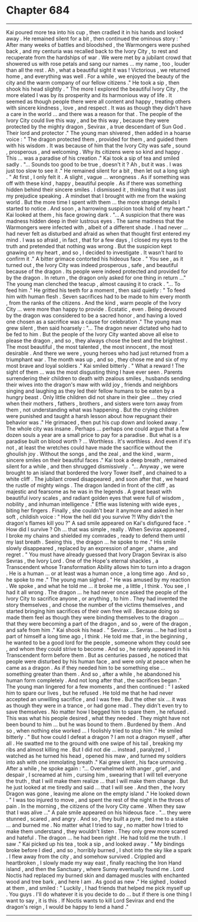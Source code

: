 
# Chapter 684


---

Kai poured more tea into his cup , then cradled it in his hands and looked away . He remained silent for a bit , then continued the ominous story :
" After many weeks of battles and bloodshed , the Warmongers were pushed back , and my centuria was recalled back to the Ivory City , to rest and recuperate from the hardships of war . We were met by a jubilant crowd that showered us with rose petals and sang our names … my name , too , louder than all the rest . Ah , what a beautiful sight it was ! Victorious , we returned home , and everything was well . For a while , we enjoyed the beauty of the city and the warm company of our fellow citizens ."
He took a sip , then shook his head slightly .
" The more I explored the beautiful Ivory City , the more elated I was by its prosperity and its harmonious way of life . It seemed as though people there were all content and happy , treating others with sincere kindness , love , and respect . It was as though they didn't have a care in the world … and there was a reason for that . The people of the Ivory City could live this way , and be this way , because they were protected by the mighty dragon , Sevirax , a true descendant of Sun God . Their lord and protector ."
The young man shivered , then added in a hoarse voice :
" The dragon protected them , provided for them , and guided them with his wisdom . It was because of him that the Ivory City was safe , sound , prosperous , and welcoming . Why its citizens were so kind and happy . This … was a paradise of his creation ."
Kai took a sip of tea and smiled sadly .
"... Sounds too good to be true , doesn't it ? Ah , but it was . I was just too slow to see it ."
He remained silent for a bit , then let out a long sigh .
" At first , I only felt it . A slight , vague … wrongness . As if something was off with these kind , happy , beautiful people . As if there was something hidden behind their sincere smiles . I dismissed it , thinking that it was just my prejudice speaking . A mindset that I brought with me from the waking world . But the more time I spent with them … the more strange details I started to notice . And soon , a harrowing suspicion took hold of my heart ."
Kai looked at them , his face growing dark .
"... A suspicion that there was madness hidden deep in their lustrous eyes . The same madness that the Warmongers were infected with , albeit of a different shade . I had never … had never felt as disturbed and afraid as when that thought first entered my mind . I was so afraid , in fact , that for a few days , I closed my eyes to the truth and pretended that nothing was wrong . But the suspicion kept gnawing on my heart , and so , I decided to investigate . It wasn't hard to confirm it ."
A bitter grimace contorted his hideous face .
" You see , as it turned out , the Ivory City was indeed prosperous , safe , and beautiful because of the dragon . Its people were indeed protected and provided for by the dragon . In return , the dragon only asked for one thing in return …"
The young man clenched the teacup , almost causing it to crack .
"... To feed him ."
He gritted his teeth for a moment , then said quietly :
" To feed him with human flesh . Seven sacrifices had to be made to him every month , from the ranks of the citizens . And the kind , warm people of the Ivory City … were more than happy to provide . Ecstatic , even . Being devoured by the dragon was considered to be a sacred honor , and having a loved one chosen as a sacrifice was a cause for celebration ."
The young man grew silent , then said hoarsely :
"... The dragon never dictated who had to be fed to him . But the people of the Ivory City wanted above all else to please the dragon , and so , they always chose the best and the brightest . The most beautiful , the most talented , the most innocent , the most desirable . And there we were , young heroes who had just returned from a triumphant war . The month was up , and so , they chose me and six of my most brave and loyal soldiers ."
Kai smiled bitterly .
" What a reward ! The sight of them … was the most disgusting thing I have ever seen . Parents surrendering their children to death with zealous smiles , husbands sending their wives into the dragon's maw with wild joy , friends and neighbors singing and laughing as they led their fellow humans to be eaten by a hungry beast . Only little children did not share in their glee … they cried when their mothers , fathers , brothers , and sisters were torn away from them , not understanding what was happening . But the crying children were punished and taught a harsh lesson about how repugnant their behavior was ."
He grimaced , then put his cup down and looked away .
" The whole city was insane . Perhaps … perhaps one could argue that a few dozen souls a year are a small price to pay for a paradise . But what is a paradise built on blood worth ? … Worthless . It's worthless . And even if it's not , at least the wretches could have made the sacrifice without the ghoulish joy . Without the songs , and the zeal , and the kind , warm , sincere smiles on their beautiful faces ."
Kai took a deep breath , remained silent for a while , and then shrugged dismissively .
"... Anyway , we were brought to an island that bordered the Ivory Tower itself , and chained to a white cliff . The jubilant crowd disappeared , and soon after that , we heard the rustle of mighty wings . The dragon landed in front of the cliff , as majestic and fearsome as he was in the legends . A great beast with beautiful ivory scales , and radiant golden eyes that were full of wisdom , nobility , and inhuman intelligence ."
Effie was listening with wide eyes , biting her fingers . Finally , she couldn't bear it anymore and asked in her soft , childish voice :
" How the hell did you survive ?! Why didn't the dragon's flames kill you ?"
A sad smile appeared on Kai's disfigured face .
" How did I survive ? Oh … that was simple , really . When Sevirax appeared , I broke my chains and shielded my comrades , ready to defend them until my last breath . Seeing this , the dragon … he spoke to me ."
His smile slowly disappeared , replaced by an expression of anger , shame , and regret .
" You must have already guessed that Ivory Dragon Sevirax is also Sevras , the Ivory Lord . One of the Hope's eternal shackles , a Transcendent whose Transformation Ability allows him to turn into a dragon . He is a human … or at least was a human once , a long time ago . And so , he spoke to me ."
The young man sighed .
" He was amused by my reaction . We spoke , and what he told me … it broke me , a little , I think . You see , I had it all wrong . The dragon … he had never once asked the people of the Ivory City to sacrifice anyone , or anything , to him . They had invented the story themselves , and chose the number of the victims themselves , and started bringing him sacrifices of their own free will . Because doing so made them feel as though they were binding themselves to the dragon … that they were becoming a part of the dragon , and so , were of the dragon , and safe from him ."
Kai shook his head .
" Sevirax … Sevras … he had lost a part of himself a long time ago , I think . He told me that , in the beginning , he wanted to be a good lord for the people , someone whom they could see , and whom they could strive to become . And so , he rarely appeared in his Transcendent form before them . But as centuries passed , he noticed that people were disturbed by his human face , and were only at peace when he came as a dragon . As if they needed him to be something else … something greater than them . And so , after a while , he abandoned his human form completely . And not long after that , the sacrifices began ."
The young man lingered for a few moments , and then continued :
" I asked him to spare our lives , but he refused . He told me that he had never accepted an unwilling sacrifice , and I was free . But the other six … it was as though they were in a trance , or had gone mad . They didn't even try to save themselves . No matter how I begged him to spare them , he refused . This was what his people desired , what they needed . They might have not been bound to him … but he was bound to them . Burdened by them . And so , when nothing else worked … I foolishly tried to stop him ."
He smiled bitterly .
" But how could I defeat a dragon ? I am not a dragon myself , after all . He swatted me to the ground with one swipe of his tail , breaking my ribs and almost killing me . But I did not die … instead , paralyzed , I watched as he turned his head , opened his maw , and turned my soldiers into ash with one immolating breath ."
Kai grew silent , his face unmoving . After a while , he spoke again :
"... Overwhelmed with anger , grief , and despair , I screamed at him , cursing him , swearing that I will tell everyone the truth , that I will make them realize … that I will make them change . But he just looked at me tiredly and said … that I will see . And then , the Ivory Dragon was gone , leaving me alone on the empty island ."
He looked down .
" I was too injured to move , and spent the rest of the night in the throes of pain . In the morning , the citizens of the Ivory City came . When they saw that I was alive …"
A pale smile appeared on his hideous face .
"... they were stunned , scared , and angry . And so , they built a pyre , tied me to a stake … and burned me . No matter what I tried to say , no matter how I tried to make them understand , they wouldn't listen . They only grew more scared and hateful . The dragon … he had been right . He had told me the truth . I saw ."
Kai picked up his tea , took a sip , and looked away .
" My bindings broke before I died , and so , horribly burned , I shot into the sky like a spark . I flew away from the city , and somehow survived . Crippled and heartbroken , I slowly made my way east , finally reaching the Iron Hand island , and then the Sanctuary , where Sunny eventually found me . Lord Noctis had replaced my burned skin and damaged muscles with enchanted wood and tree bark , and here I am . As good as new ."
He sighed , looked at them , and smiled :
" Luckily , I had friends that helped me pick myself up . You guys . I'll do whatever it is you decide to do ... but if there is one thing I want to say , it is this . If Noctis wants to kill Lord Sevirax and end the dragon's reign , I would be happy to lend a hand ."

---

